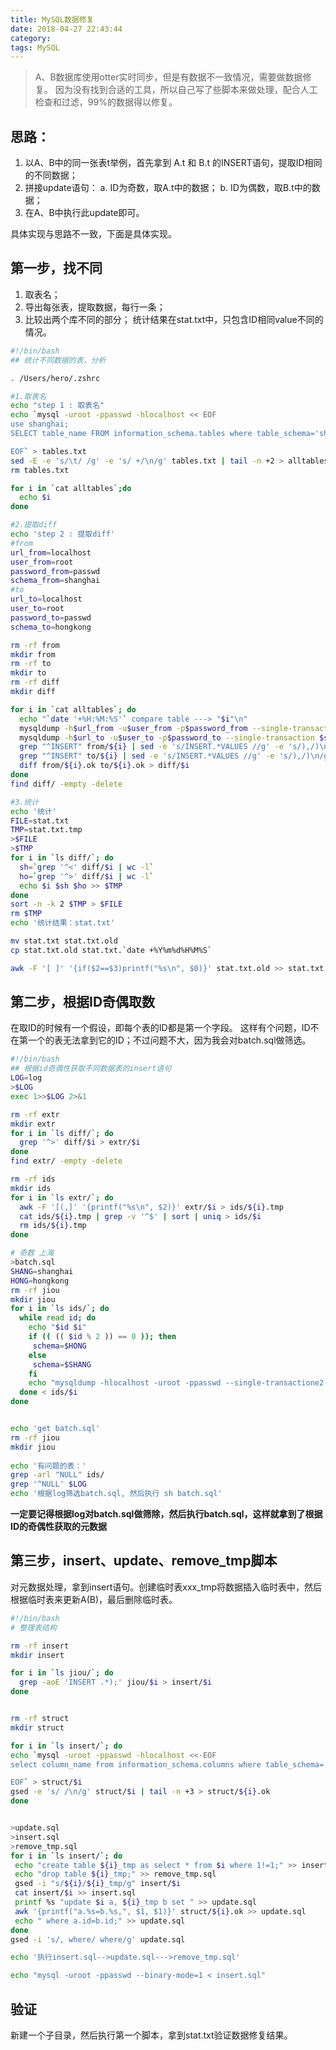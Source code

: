 ```yaml
---
title: MySQL数据修复
date: 2018-04-27 22:43:44
category:
tags: MySQL
---
```

> A、B数据库使用otter实时同步，但是有数据不一致情况，需要做数据修复。
> 因为没有找到合适的工具，所以自己写了些脚本来做处理，配合人工检查和过滤，99%的数据得以修复。


## 思路： 
1. 以A、B中的同一张表t举例，首先拿到 A.t 和 B.t 的INSERT语句，提取ID相同的不同数据；
2. 拼接update语句：
   a. ID为奇数，取A.t中的数据；
   b. ID为偶数，取B.t中的数据；
3. 在A、B中执行此update即可。   

具体实现与思路不一致，下面是具体实现。

## 第一步，找不同
1. 取表名；
2. 导出每张表，提取数据，每行一条；
3. 比较出两个库不同的部分；
统计结果在stat.txt中，只包含ID相同value不同的情况。

```sh
#!/bin/bash
## 统计不同数据的表，分析

. /Users/hero/.zshrc

#1.取表名
echo "step 1 : 取表名"
echo `mysql -uroot -ppasswd -hlocalhost << EOF
use shanghai;
SELECT table_name FROM information_schema.tables where table_schema='shanghai' and table_name like 'nh%' and table_name not like '%_reference';

EOF` > tables.txt
sed -E -e 's/\t/ /g' -e 's/ +/\n/g' tables.txt | tail -n +2 > alltables
rm tables.txt

for i in `cat alltables`;do
  echo $i
done

#2.提取diff
echo 'step 2 : 提取diff'
#from
url_from=localhost
user_from=root
password_from=passwd
schema_from=shanghai
#to
url_to=localhost
user_to=root
password_to=passwd
schema_to=hongkong

rm -rf from
mkdir from
rm -rf to
mkdir to
rm -rf diff
mkdir diff

for i in `cat alltables`; do
  echo "`date '+%H:%M:%S'` compare table ---> "$i"\n"
  mysqldump -h$url_from -u$user_from -p$password_from --single-transaction $schema_from $i -r from/${i}
  mysqldump -h$url_to -u$user_to -p$password_to --single-transaction $schema_to $i -r to/${i}
  grep "^INSERT" from/${i} | sed -e 's/INSERT.*VALUES //g' -e 's/),/)\n/g' -e 's/);/)\n/g' > from/${i}.ok
  grep "^INSERT" to/${i} | sed -e 's/INSERT.*VALUES //g' -e 's/),/)\n/g' -e 's/);/)\n/g' > to/${i}.ok
  diff from/${i}.ok to/${i}.ok > diff/$i
done
find diff/ -empty -delete

#3.统计
echo '统计'
FILE=stat.txt
TMP=stat.txt.tmp
>$FILE
>$TMP
for i in `ls diff/`; do
  sh=`grep '^<' diff/$i | wc -l`
  ho=`grep '^>' diff/$i | wc -l`
  echo $i $sh $ho >> $TMP
done
sort -n -k 2 $TMP > $FILE
rm $TMP
echo '统计结果：stat.txt'

mv stat.txt stat.txt.old
cp stat.txt.old stat.txt.`date +%Y%m%d%H%M%S`

awk -F '[ ]' '{if($2==$3)printf("%s\n", $0)}' stat.txt.old >> stat.txt

```

## 第二步，根据ID奇偶取数
在取ID的时候有一个假设，即每个表的ID都是第一个字段。
这样有个问题，ID不在第一个的表无法拿到它的ID；不过问题不大，因为我会对batch.sql做筛选。
```sh
#!/bin/bash
## 根据id奇偶性获取不同数据表的insert语句
LOG=log
>$LOG
exec 1>>$LOG 2>&1

rm -rf extr
mkdir extr
for i in `ls diff/`; do
  grep '^>' diff/$i > extr/$i
done
find extr/ -empty -delete

rm -rf ids
mkdir ids
for i in `ls extr/`; do
  awk -F '[(,]' '{printf("%s\n", $2)}' extr/$i > ids/${i}.tmp
  cat ids/${i}.tmp | grep -v '^$' | sort | uniq > ids/$i
  rm ids/${i}.tmp
done

# 奇数 上海
>batch.sql
SHANG=shanghai
HONG=hongkong
rm -rf jiou
mkdir jiou
for i in `ls ids/`; do
  while read id; do
    echo "$id $i"
    if (( (( $id % 2 )) == 0 )); then
     schema=$HONG
    else
     schema=$SHANG
    fi
    echo "mysqldump -hlocalhost -uroot -ppasswd --single-transactione2 $schema $i --where=\"id=$id\" >> jiou/$i" >> batch.sql
  done < ids/$i
done


echo 'get batch.sql'
rm -rf jiou
mkdir jiou
 
echo '有问题的表：'
grep -arl "NULL" ids/
grep '^NULL' $LOG
echo '根据log筛选batch.sql, 然后执行 sh batch.sql'

```
**一定要记得根据log对batch.sql做筛除，然后执行batch.sql，这样就拿到了根据ID的奇偶性获取的元数据**

## 第三步，insert、update、remove_tmp脚本
对元数据处理，拿到insert语句。创建临时表xxx_tmp将数据插入临时表中，然后根据临时表来更新A(B)，最后删除临时表。
```sh
#!/bin/bash
# 整理表结构

rm -rf insert
mkdir insert

for i in `ls jiou/`; do
  grep -aoE 'INSERT .*);' jiou/$i > insert/$i
done


rm -rf struct
mkdir struct

for i in `ls insert/`; do
echo `mysql -uroot -ppasswd -hlocalhost <<-EOF
select column_name from information_schema.columns where table_schema='hongkong' and table_name='$i'

EOF` > struct/$i
gsed -e 's/ /\n/g' struct/$i | tail -n +3 > struct/${i}.ok
done


>update.sql
>insert.sql
>remove_tmp.sql
for i in `ls insert/`; do
 echo "create table ${i}_tmp as select * from $i where 1!=1;" >> insert.sql
 echo "drop table ${i}_tmp;" >> remove_tmp.sql
 gsed -i "s/${i}/${i}_tmp/g" insert/$i
 cat insert/$i >> insert.sql
 printf %s "update $i a, ${i}_tmp b set " >> update.sql
 awk '{printf("a.%s=b.%s,", $1, $1)}' struct/${i}.ok >> update.sql
 echo " where a.id=b.id;" >> update.sql
done
gsed -i 's/, where/ where/g' update.sql

echo '执行insert.sql-->update.sql--->remove_tmp.sql'

echo "mysql -uroot -ppasswd --binary-mode=1 < insert.sql"

```

## 验证
新建一个子目录，然后执行第一个脚本，拿到stat.txt验证数据修复结果。